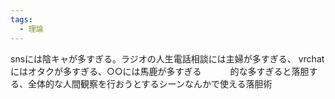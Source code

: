 ```yaml
---
tags:
  - 理論
---
```

snsには陰キャが多すぎる。ラジオの人生電話相談には主婦が多すぎる、
vrchatにはオタクが多すぎる、○○には馬鹿が多すぎる　　　
的な多すぎると落胆する、全体的な人間観察を行おうとするシーンなんかで使える落胆術